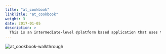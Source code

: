 ```yaml
---
title: "at_cookbook"
linkTitle: "at_cookbook"
weight: 3
date: 2017-01-05
description: >
  This is an intermediate-level @platform based application that uses the verbs we learned in the at_hello_world application to make a working cookbook for the chef inside of us all!
---
```


![at_cookbook-walkthrough](https://github.com/atsign-foundation/at_demos/blob/master/at_cookbook/Complete_Version/assets/at_cookbook_demo.gif?raw=true)